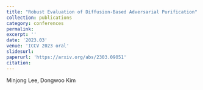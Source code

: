 ```yaml
---
title: "Robust Evaluation of Diffusion-Based Adversarial Purification"
collection: publications
category: conferences
permalink: 
excerpt: ''
date: '2023.03'
venue: 'ICCV 2023 oral'
slidesurl: 
paperurl: 'https://arxiv.org/abs/2303.09051'
citation: 
---
```


Minjong Lee, Dongwoo Kim